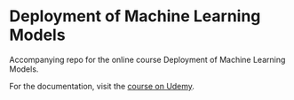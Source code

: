 # Deployment of Machine Learning Models
Accompanying repo for the online course Deployment of Machine Learning Models.


For the documentation, visit the [course on Udemy](https://www.udemy.com/deployment-of-machine-learning-models/?couponCode=TIDREPO).
